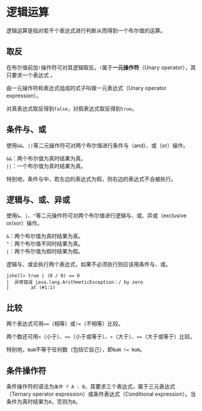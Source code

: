 # 逻辑运算

逻辑运算是指对若干个表达式进行判断从而得到一个布尔值的运算。

## 取反

在布尔值前加`!`操作符可对其逻辑取反。`!`属于**一元操作符**（Unary operator），其只要求一个表达式 。

由一元操作符和表达式组成的式子叫做一元表达式（Unary operator expression）。

对真表达式取反得到`false`，对假表达式取反得到`true`。

## 条件与、或

使用`&&`、`||`等二元操作符可对两个布尔值进行条件与（and）、或（or）操作。

`&&`：两个布尔值为真时结果为真。  
`||`：一个布尔值为真时结果为真。

特别地，条件与中，若左边的表达式为假，则右边的表达式不会被执行。

## 逻辑与、或、异或

使用`&`、`|`、`^`等二元操作符可对两个布尔值进行逻辑与、或、异或（exclusive or/xor）操作。

`&`：两个布尔值为真时结果为真。  
`^`：两个布尔值不同时结果为真。  
`|`：两个布尔值为假时结果为假。

逻辑与、或会执行两个表达式，如果不必须执行则应该用条件与、或。

```
jshell> true | (0 / 0) == 0
|  异常错误 java.lang.ArithmeticException：/ by zero
|        at (#1:1)
```

## 比较

两个表达式可用`==`（相等）或`!=`（不相等）比较。

两个数还可用`<`（小于）、`<=`（小于或等于）、`>`（大于）、`>=`（大于或等于）比较。

特别地，`NaN`不等于任何数（包括它自己），即`NaN != NaN`。

## 条件操作符

条件操作符的语法为`条件 ? A : B`，其要求三个表达式，属于三元表达式（Ternary operator expression）或条件表达式（Conditional expression）。当条件为真时结果为`A`，否则为`B`。
